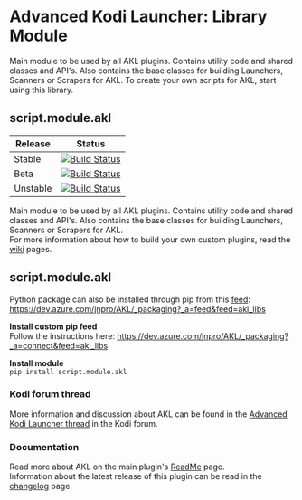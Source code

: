 # Advanced Kodi Launcher: Library Module
Main module to be used by all AKL plugins. Contains utility code and shared classes and API's. Also contains the base classes for building Launchers, Scanners or Scrapers for AKL. To create your own scripts for AKL, start using this library.
## script.module.akl

| Release | Status | 
|----|----|
| Stable | [![Build Status](https://dev.azure.com/jnpro/AKL/_apis/build/status/script.module.akl?branchName=main)](https://dev.azure.com/jnpro/AKL/_build/latest?definitionId=4&branchName=main)|
| Beta | [![Build Status](https://dev.azure.com/jnpro/AKL/_apis/build/status/script.module.akl?branchName=release/1.0.1)](https://dev.azure.com/jnpro/AKL/_build/latest?definitionId=4&branchName=release/1.0.1)|
| Unstable | [![Build Status](https://dev.azure.com/jnpro/AKL/_apis/build/status/script.module.akl?branchName=dev)](https://dev.azure.com/jnpro/AKL/_build/latest?definitionId=4&branchName=dev)|

Main module to be used by all AKL plugins. Contains utility code and shared classes and API's. Also contains the base classes for building Launchers, Scanners or Scrapers for AKL.  
For more information about how to build your own custom plugins, read the [wiki](https://github.com/chrisism/plugin.program.akl/wiki/Extend-AKL) pages.

## script.module.akl
Python package can also be installed through pip from this [feed](https://dev.azure.com/jnpro/AKL/_packaging?_a=feed&feed=akl_libs): https://dev.azure.com/jnpro/AKL/_packaging?_a=feed&feed=akl_libs

**Install custom pip feed**  
Follow the instructions here: https://dev.azure.com/jnpro/AKL/_packaging?_a=connect&feed=akl_libs
  
**Install module**  
``
pip install script.module.akl
``
### Kodi forum thread ###

More information and discussion about AKL can be found in the [Advanced Kodi Launcher thread] 
in the Kodi forum.

[Advanced Kodi Launcher thread]: https://forum.kodi.tv/showthread.php?tid=366351

### Documentation ###

Read more about AKL on the main plugin's [ReadMe](https://github.com/chrisism/plugin.program.akl/blob/master/README.md) page.  
Information about the latest release of this plugin can be read in the [changelog](https://github.com/chrisism/script.module.akl/blob/master/changelog.md) page.
